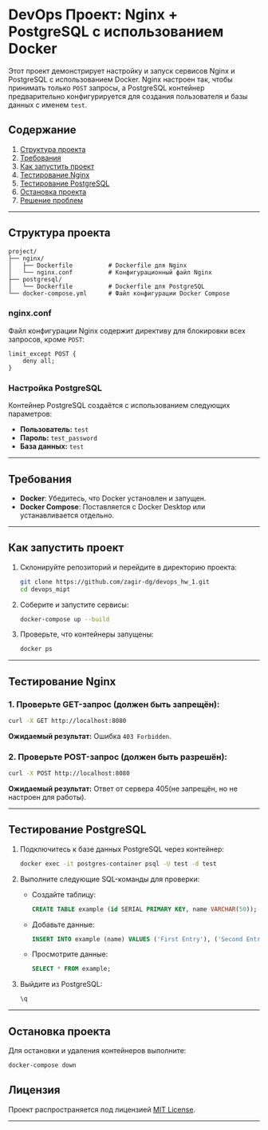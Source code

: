 # DevOps Проект: Nginx + PostgreSQL с использованием Docker

Этот проект демонстрирует настройку и запуск сервисов Nginx и PostgreSQL с использованием Docker. Nginx настроен так, чтобы принимать только `POST` запросы, а PostgreSQL контейнер предварительно конфигурируется для создания пользователя и базы данных с именем `test`.

## Содержание
1. [Структура проекта](#структура-проекта)
2. [Требования](#требования)
3. [Как запустить проект](#как-запустить-проект)
4. [Тестирование Nginx](#тестирование-nginx)
5. [Тестирование PostgreSQL](#тестирование-postgresql)
6. [Остановка проекта](#остановка-проекта)
7. [Решение проблем](#решение-проблем)

---

## Структура проекта

```
project/
├── nginx/
│   ├── Dockerfile          # Dockerfile для Nginx
│   └── nginx.conf          # Конфигурационный файл Nginx
├── postgresql/
│   └── Dockerfile          # Dockerfile для PostgreSQL
└── docker-compose.yml      # Файл конфигурации Docker Compose
```

### **nginx.conf**
Файл конфигурации Nginx содержит директиву для блокировки всех запросов, кроме `POST`:

```nginx
limit_except POST {
    deny all;
}
```

### **Настройка PostgreSQL**
Контейнер PostgreSQL создаётся с использованием следующих параметров:
- **Пользователь:** `test`
- **Пароль:** `test_password`
- **База данных:** `test`

---

## Требования
- **Docker**: Убедитесь, что Docker установлен и запущен.
- **Docker Compose**: Поставляется с Docker Desktop или устанавливается отдельно.

---

## Как запустить проект

1. Склонируйте репозиторий и перейдите в директорию проекта:
   ```bash
   git clone https://github.com/zagir-dg/devops_hw_1.git
   cd devops_mipt
   ```

2. Соберите и запустите сервисы:
   ```bash
   docker-compose up --build
   ```

3. Проверьте, что контейнеры запущены:
   ```bash
   docker ps
   ```

---

## Тестирование Nginx

### **1. Проверьте GET-запрос (должен быть запрещён):**
```bash
curl -X GET http://localhost:8080
```
**Ожидаемый результат:** Ошибка `403 Forbidden`.

### **2. Проверьте POST-запрос (должен быть разрешён):**
```bash
curl -X POST http://localhost:8080
```
**Ожидаемый результат:** Ответ от сервера 405(не запрещён, но не настроен для работы).

---

## Тестирование PostgreSQL

1. Подключитесь к базе данных PostgreSQL через контейнер:
   ```bash
   docker exec -it postgres-container psql -U test -d test
   ```

2. Выполните следующие SQL-команды для проверки:
   - Создайте таблицу:
     ```sql
     CREATE TABLE example (id SERIAL PRIMARY KEY, name VARCHAR(50));
     ```
   - Добавьте данные:
     ```sql
     INSERT INTO example (name) VALUES ('First Entry'), ('Second Entry');
     ```
   - Просмотрите данные:
     ```sql
     SELECT * FROM example;
     ```

3. Выйдите из PostgreSQL:
   ```bash
   \q
   ```

---

## Остановка проекта
Для остановки и удаления контейнеров выполните:
```bash
docker-compose down
```


## Лицензия
Проект распространяется под лицензией [MIT License](LICENSE).

---
